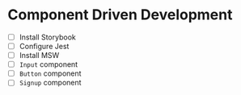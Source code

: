 # Component Driven Development

- [ ] Install Storybook
- [ ] Configure Jest
- [ ] Install MSW
- [ ] `Input` component
- [ ] `Button` component
- [ ] `Signup` component